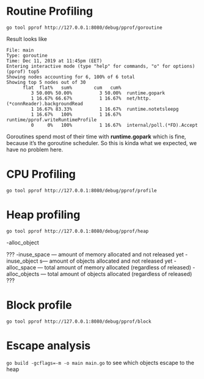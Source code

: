 # Routine Profiling
```
go tool pprof http://127.0.0.1:8080/debug/pprof/goroutine
```

Result looks like
```
File: main
Type: goroutine
Time: Dec 11, 2019 at 11:45pm (EET)
Entering interactive mode (type "help" for commands, "o" for options)
(pprof) top5
Showing nodes accounting for 6, 100% of 6 total
Showing top 5 nodes out of 30
      flat  flat%   sum%        cum   cum%
         3 50.00% 50.00%          3 50.00%  runtime.gopark
         1 16.67% 66.67%          1 16.67%  net/http.(*connReader).backgroundRead
         1 16.67% 83.33%          1 16.67%  runtime.notetsleepg
         1 16.67%   100%          1 16.67%  runtime/pprof.writeRuntimeProfile
         0     0%   100%          1 16.67%  internal/poll.(*FD).Accept
```


Goroutines spend most of their time with **runtime.gopark** which is fine, because it’s the goroutine 
scheduler. So this is kinda what we expected, we have no problem here.

# CPU Profiling
```
go tool pprof http://127.0.0.1:8080/debug/pprof/profile
```

# Heap profiling
```
go tool pprof http://127.0.0.1:8080/debug/pprof/heap
```
-alloc_object


???
-inuse_space — amount of memory allocated and not released yet
-inuse_object s— amount of objects allocated and not released yet
-alloc_space — total amount of memory allocated (regardless of released)
-alloc_objects — total amount of objects allocated (regardless of released)
???

# Block profile
```
go tool pprof http://127.0.0.1:8080/debug/pprof/block
```

# Escape analysis
`go build -gcflags=-m -o main main.go` to see which objects escape to the heap 
